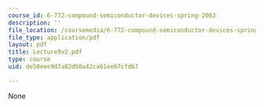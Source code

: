 ```yaml
---
course_id: 6-772-compound-semiconductor-devices-spring-2003
description: ''
file_location: /coursemedia/6-772-compound-semiconductor-devices-spring-2003/de50eee9d7a82d50a42ca61ee67cfd67_Lecture9v2.pdf
file_type: application/pdf
layout: pdf
title: Lecture9v2.pdf
type: course
uid: de50eee9d7a82d50a42ca61ee67cfd67

---
```

None
